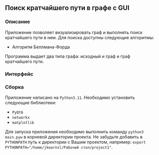 ## Поиск кратчайшего пути в графе с GUI

### Описание

Приложение позволяет визуализировать граф и выполнять поиск кратчайшего пути в нем.
Для поиска доступны следующие алгоритмы: 
- Алгоритм Беллмана-Форда

Программа выдает два типа графа: исходный и граф и граф кратчайшего пути.


### Интерфейс


### Сборка

Приложение написано на `Python3.11`. Необходимо установить следующие библиотеки:

- `PyQt6`
- `networkx`
- `matplotlib`

Для запуска приложения необходимо выполнить команду `python3 main.pyw` в корневой директории проекта. 
Не забудьте добавить в `PYTHONPATH` путь к директории с Вашим проектом,
например: `export PYTHONPATH="/home/jkearnsl/Рабочий стол/project1"`.
